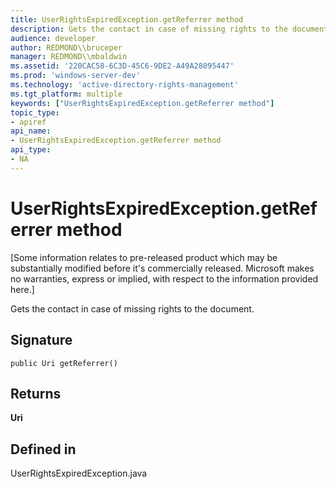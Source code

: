 ```yaml
---
title: UserRightsExpiredException.getReferrer method
description: Gets the contact in case of missing rights to the document.
audience: developer
author: REDMOND\\bruceper
manager: REDMOND\\mbaldwin
ms.assetid: '220CAC58-6C3D-45C6-9DE2-A49A28095447'
ms.prod: 'windows-server-dev'
ms.technology: 'active-directory-rights-management'
ms.tgt_platform: multiple
keywords: ["UserRightsExpiredException.getReferrer method"]
topic_type:
- apiref
api_name:
- UserRightsExpiredException.getReferrer method
api_type:
- NA
---
```


# UserRightsExpiredException.getReferrer method

\[Some information relates to pre-released product which may be substantially modified before it's commercially released. Microsoft makes no warranties, express or implied, with respect to the information provided here.\]

Gets the contact in case of missing rights to the document.

## Signature

``` syntax
public Uri getReferrer()
```

## Returns

**Uri**

## Defined in

UserRightsExpiredException.java

 

 





